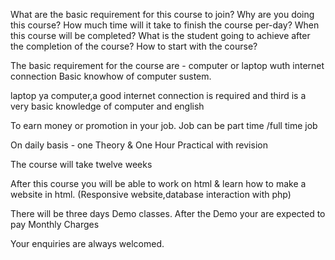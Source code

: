 What are the basic requirement for this course to join?
Why are you doing this course?
How much time will it take to finish the course per-day?
When this course will be completed?
What is the student going to achieve after the completion of the course?
How to start with the course?

The basic requirement for the course are - computer or laptop wuth internet connection
Basic knowhow of computer sustem.

laptop ya computer,a good internet connection is required and
third is a very basic knowledge of computer and english

To earn money or promotion in your job.
Job can be part time /full time job

On daily basis - one Theory & One Hour Practical with revision

The course will take twelve weeks

After this course you will be able to work on html & learn how to make a website in html.
(Responsive website,database interaction with php)

There will be three days Demo classes.
After the Demo your are expected to pay Monthly Charges

Your enquiries are always welcomed.
